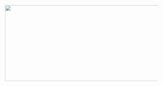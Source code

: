 <h3 align="center"> 
<img alt="sinal banner" src="sinal-logo.jpg" width="1500" height="250">
</h3>



